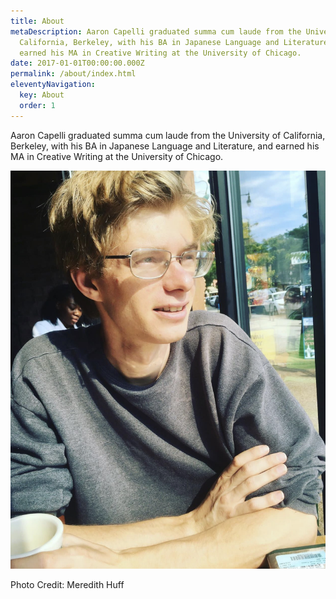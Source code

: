 ```yaml
---
title: About
metaDescription: Aaron Capelli graduated summa cum laude from the University of
  California, Berkeley, with his BA in Japanese Language and Literature, and
  earned his MA in Creative Writing at the University of Chicago.
date: 2017-01-01T00:00:00.000Z
permalink: /about/index.html
eleventyNavigation:
  key: About
  order: 1
---
```

Aaron Capelli graduated summa cum laude from the University of California, Berkeley, with his BA in Japanese Language and Literature, and earned his MA in Creative Writing at the University of Chicago.

![](/static/img/1a4010e0-95fb-437e-8bb0-e41e7c2433d4.jpeg)

Photo Credit: Meredith Huff
